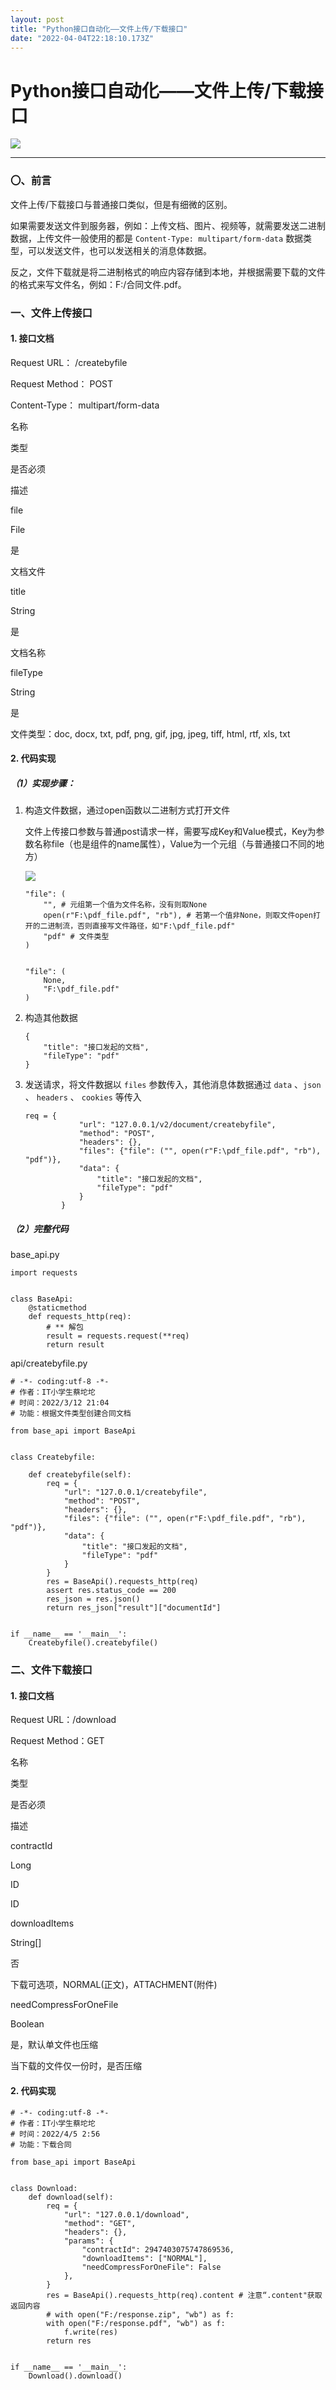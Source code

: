 ```yaml
---
layout: post
title: "Python接口自动化——文件上传/下载接口"
date: "2022-04-04T22:18:10.173Z"
---
```

Python接口自动化——文件上传/下载接口
======================

![](https://caituotuo.top/my-img/202203271848019.png)

* * *

### 〇、前言

文件上传/下载接口与普通接口类似，但是有细微的区别。

如果需要发送文件到服务器，例如：上传文档、图片、视频等，就需要发送二进制数据，上传文件一般使用的都是 `Content-Type: multipart/form-data` 数据类型，可以发送文件，也可以发送相关的消息体数据。

反之，文件下载就是将二进制格式的响应内容存储到本地，并根据需要下载的文件的格式来写文件名，例如：F:/合同文件.pdf。

### 一、文件上传接口

#### 1\. 接口文档

Request URL： /createbyfile

Request Method： POST

Content-Type： multipart/form-data

名称

类型

是否必须

描述

file

File

是

文档文件

title

String

是

文档名称

fileType

String

是

文件类型：doc, docx, txt, pdf, png, gif, jpg, jpeg, tiff, html, rtf, xls, txt

#### 2\. 代码实现

##### （1）实现步骤：

1.  构造文件数据，通过open函数以二进制方式打开文件
    
    文件上传接口参数与普通post请求一样，需要写成Key和Value模式，Key为参数名称file（也是组件的name属性），Value为一个元组（与普通接口不同的地方）
    
    ![](https://caituotuo.top/my-img/202204050342630.png)
    
        "file": (
            "", # 元组第一个值为文件名称，没有则取None
            open(r"F:\pdf_file.pdf", "rb"), # 若第一个值非None，则取文件open打开的二进制流，否则直接写文件路径，如"F:\pdf_file.pdf"
            "pdf" # 文件类型
        )
        
    
        "file": (
            None,
            "F:\pdf_file.pdf"
        )
        
    
2.  构造其他数据
    
        {
            "title": "接口发起的文档",
            "fileType": "pdf"
        }
        
    
3.  发送请求，将文件数据以 `files` 参数传入，其他消息体数据通过 `data` 、`json` 、 `headers` 、 `cookies` 等传入
    
        req = {
                    "url": "127.0.0.1/v2/document/createbyfile",
                    "method": "POST",
                    "headers": {},
                    "files": {"file": ("", open(r"F:\pdf_file.pdf", "rb"), "pdf")},
                    "data": {
                        "title": "接口发起的文档",
                        "fileType": "pdf"
                    }
                }
        
    

##### （2）完整代码

base\_api.py

    import requests
    
    
    class BaseApi:
        @staticmethod
        def requests_http(req):
            # ** 解包
            result = requests.request(**req)
            return result
    

api/createbyfile.py

    # -*- coding:utf-8 -*-
    # 作者：IT小学生蔡坨坨
    # 时间：2022/3/12 21:04
    # 功能：根据文件类型创建合同文档
    
    from base_api import BaseApi
    
    
    class Createbyfile:
    
        def createbyfile(self):
            req = {
                "url": "127.0.0.1/createbyfile",
                "method": "POST",
                "headers": {},
                "files": {"file": ("", open(r"F:\pdf_file.pdf", "rb"), "pdf")},
                "data": {
                    "title": "接口发起的文档",
                    "fileType": "pdf"
                }
            }
            res = BaseApi().requests_http(req)
            assert res.status_code == 200
            res_json = res.json()
            return res_json["result"]["documentId"]
    
    
    if __name__ == '__main__':
        Createbyfile().createbyfile()
    

### 二、文件下载接口

#### 1\. 接口文档

Request URL：/download

Request Method：GET

名称

类型

是否必须

描述

contractId

Long

ID

ID

downloadItems

String\[\]

否

下载可选项，NORMAL(正文)，ATTACHMENT(附件)

needCompressForOneFile

Boolean

是，默认单文件也压缩

当下载的文件仅一份时，是否压缩

#### 2\. 代码实现

    # -*- coding:utf-8 -*-
    # 作者：IT小学生蔡坨坨
    # 时间：2022/4/5 2:56
    # 功能：下载合同
    
    from base_api import BaseApi
    
    
    class Download:
        def download(self):
            req = {
                "url": "127.0.0.1/download",
                "method": "GET",
                "headers": {},
                "params": {
                    "contractId": 2947403075747869536,
                    "downloadItems": ["NORMAL"],
                    "needCompressForOneFile": False
                },
            }
            res = BaseApi().requests_http(req).content # 注意“.content"获取返回内容
            # with open("F:/response.zip", "wb") as f:
            with open("F:/response.pdf", "wb") as f:
                f.write(res)
            return res
    
    
    if __name__ == '__main__':
        Download().download()